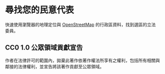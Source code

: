 # 尋找您的民意代表

快速使用瀏覽器的地理定位與 [OpenStreetMap](http://openstreetmap.org/) 的行政區資料，找到選區的立法委員。

## CC0 1.0 公眾領域貢獻宣告

作者在法律許可的範圍內，拋棄此著作依著作權法所享有之權利，包括所有相關與鄰接的法律權利，並宣告將該著作貢獻至公眾領域。
